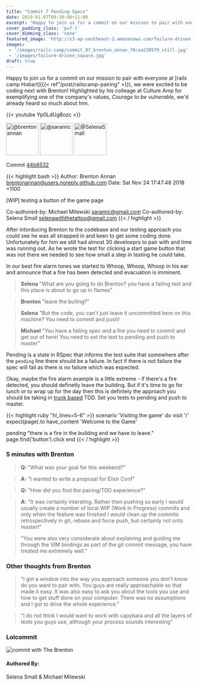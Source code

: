 ```yaml
---
title: "Commit 7 Pending Specs"
date: 2019-01-07T09:30:00+11:00
excerpt: "Happy to join us for a commit on our mission to pair with everyone at rails camp Hobart, we were excited to be coding next with Brenton! Highlighted by his colleage at Culture Amp for exemplifying one of the company's values, Courage to be vulnerable, we'd already heard so much about him."
cover_padding_class: 'pv7-l'
cover_dimming_class: 'none'
featured_image: 'http://s3-ap-southeast-2.amazonaws.com/failure-driven-blog/railscamp-24-woodfield-hobart/commit_07_brenton_annan_76caa230579.gif'
images:
 - '/images/rails-camp/commit_07_brenton_annan_76caa230579_still.jpg'
 - '/images/failure-driven_square.jpg'
draft: true
---
```


Happy to join us for a commit on our mission to pair with everyone at [rails camp Hobart]({{< ref"/post/railscamp-pairing" >}}), we were excited to be coding next with Brenton!  Highlighted by his colleage at Culture Amp for exemplifying one of the company's values, _Courage to be vulnerable_, we'd already heard so much about him.

{{< youtube Yp0LdUg8ozc >}}

<img alt="@brentonannan" src="//github.com/brentonannan.png" style="display: inline; width: 88px;" height="88" />
<img alt="@saramic" src="//github.com/saramic.png" style="display: inline; width: 88px;" height="88" />
<img alt="@SelenaSmall" src="//github.com/SelenaSmall.png" style="display: inline; width: 88px;" height="88" />

Commit [44b8532](https://github.com/failure-driven/railscamp-search-term/commit/44b853282c57cda6ecc2046f978dc86d199a7271)

{{< highlight bash >}}
Author: Brenton Annan <brentonannan@users.noreply.github.com>
Date:   Sat Nov 24 17:47:48 2018 +1100

[WIP] testing a button of the game page

Co-authored-by: Michael Milewski <saramic@gmail.com>
Co-authored-by: Selena Small <selenawiththetattoo@gmail.com>
{{< / highlight >}}

After intorducing Brenton to the codebase and our testing approach you could
see he was all strapped in and keen to get some coding done. Unfortunately for
him we still had almost 30 develoeprs to pair with and time was running out. As
he wrote the test for clicking a start game button that was not there we needed
to see how small a step in testing he could take.

In our best fire alarm tones we started to Whoop, Whoop, Whoop in his ear and
announce that a fire has been detected and evacuation is imminent.

> **Selena** "What are you going to do Brenton? you have a failing test and this place is about to go up in flames"

> **Brenton** "leave the builing?"

> **Selena** "But the code, you can't just leave it uncommitted here on this
> machine? You need to commit and push!

> **Michael** "You have a failing spec and a fire you need to commit and get out
> of here! You need to set the test to pending and push to master"

Pending is a state in RSpec that informs the test suite that somewhere after
the `pending` line there should be a failure. In fact if there is not failure
the spec will fail as there is no failure which was expected.

Okay, maybe the fire alarm example is a little extreme - if there's a fire detected, you should definetly leave the building. But if it's time to go for lunch or to wrap up for the day then this is defintely the approach you should be taking in [trunk based](path/to/trunk) TDD. Set you tests to pending and push to master.

{{< highlight ruby "hl_lines=5-6" >}}
scenario 'Visiting the game' do
  visit '/'
  expect(page).to have_content 'Welcome to the Game'

  pending "there is a fire in the building and we have to leave."
  page.find('button').click
end
{{< / highlight >}}

### 5 minutes with Brenton

> **Q:** "What was your goal for this weekend?"

> **A:** "I wanted to write a proposal for Elixir Conf"

> **Q:** "How did you find the pairing/TDD experience?"

> **A:** "It was certainly intersting. Rather then pushing so early I would
> usually create a number of local WIP (Work In Progress) commits and only when
> the feature was finished I would clean up the commits retrospectively in git,
> rebase and force push, but certainly not onto master!"

> "You were also very considerate about explaining and guiding me
> through the VIM bindings as part of the git commit message, you have treated
> me extremely well."

### Other thoughts from Brenton

> "I got a window into the way you approach someone you don't know do you want to pair 
> with. You guys are really approachable so that made it easy. It was also easy to ask 
> you about the tools you use and how to get stuff done on your computer. There was no
> assumptions and I got to drive the whole experience."

> "I do not think I would want to work with capybara and all the layers of tests you 
> guys use, although your process sounds interesting"

### Lolcommit

![commit with The Brenton](https://s3-ap-southeast-2.amazonaws.com/failure-driven-blog/railscamp-24-woodfield-hobart/commit_07_brenton_annan_76caa230579.gif)

#### Authored By:

Selena Small & Michael Milewski
